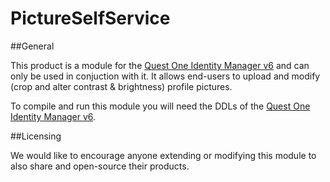 PictureSelfService
==================

##General

This product is a module for the [Quest One Identity Manager v6](http://www.quest.com/identity-manager/) and can only be used in conjuction with it. It allows end-users to upload and modify (crop and alter contrast & brightness) profile pictures.

To compile and run this module you will need the DDLs of the [Quest One Identity Manager v6](http://www.quest.com/identity-manager/).

##Licensing

We would like to encourage anyone extending or modifying this module to also share and open-source their products.

